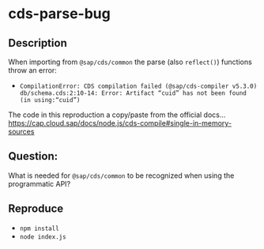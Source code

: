 # cds-parse-bug

## Description

When importing from `@sap/cds/common` the parse (also `reflect()`) functions 
throw an error:

-  `CompilationError: CDS compilation failed (@sap/cds-compiler v5.3.0)
   db/schema.cds:2:10-14: Error: Artifact “cuid” has not been found (in using:“cuid”)`

The code in this reproduction a copy/paste from the official docs...
https://cap.cloud.sap/docs/node.js/cds-compile#single-in-memory-sources

## Question:

What is needed for `@sap/cds/common` to be recognized when using the programmatic API?

## Reproduce

- `npm install`
- `node index.js`
